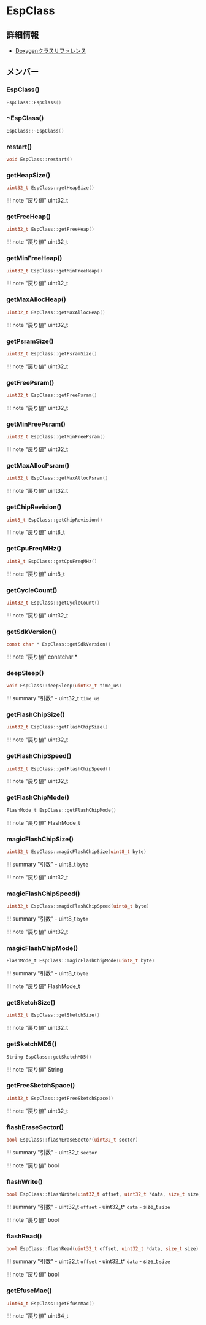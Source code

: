 # EspClass



## 詳細情報

- [Doxygenクラスリファレンス](https://lang-ship.com/reference/ESP32/1.0.2/class_esp_class.html)

## メンバー

### EspClass()



```c
EspClass::EspClass()
```



### ~EspClass()



```c
EspClass::~EspClass()
```



### restart()



```c
void EspClass::restart()
```



### getHeapSize()



```c
uint32_t EspClass::getHeapSize()
```

!!! note "戻り値"
	uint32_t



### getFreeHeap()



```c
uint32_t EspClass::getFreeHeap()
```

!!! note "戻り値"
	uint32_t



### getMinFreeHeap()



```c
uint32_t EspClass::getMinFreeHeap()
```

!!! note "戻り値"
	uint32_t



### getMaxAllocHeap()



```c
uint32_t EspClass::getMaxAllocHeap()
```

!!! note "戻り値"
	uint32_t



### getPsramSize()



```c
uint32_t EspClass::getPsramSize()
```

!!! note "戻り値"
	uint32_t



### getFreePsram()



```c
uint32_t EspClass::getFreePsram()
```

!!! note "戻り値"
	uint32_t



### getMinFreePsram()



```c
uint32_t EspClass::getMinFreePsram()
```

!!! note "戻り値"
	uint32_t



### getMaxAllocPsram()



```c
uint32_t EspClass::getMaxAllocPsram()
```

!!! note "戻り値"
	uint32_t



### getChipRevision()



```c
uint8_t EspClass::getChipRevision()
```

!!! note "戻り値"
	uint8_t



### getCpuFreqMHz()



```c
uint8_t EspClass::getCpuFreqMHz()
```

!!! note "戻り値"
	uint8_t



### getCycleCount()



```c
uint32_t EspClass::getCycleCount()
```

!!! note "戻り値"
	uint32_t



### getSdkVersion()



```c
const char * EspClass::getSdkVersion()
```

!!! note "戻り値"
	constchar *



### deepSleep()



```c
void EspClass::deepSleep(uint32_t time_us)
```

!!! summary "引数"
	- uint32_t `time_us` 



### getFlashChipSize()



```c
uint32_t EspClass::getFlashChipSize()
```

!!! note "戻り値"
	uint32_t



### getFlashChipSpeed()



```c
uint32_t EspClass::getFlashChipSpeed()
```

!!! note "戻り値"
	uint32_t



### getFlashChipMode()



```c
FlashMode_t EspClass::getFlashChipMode()
```

!!! note "戻り値"
	FlashMode_t



### magicFlashChipSize()



```c
uint32_t EspClass::magicFlashChipSize(uint8_t byte)
```

!!! summary "引数"
	- uint8_t `byte` 

!!! note "戻り値"
	uint32_t



### magicFlashChipSpeed()



```c
uint32_t EspClass::magicFlashChipSpeed(uint8_t byte)
```

!!! summary "引数"
	- uint8_t `byte` 

!!! note "戻り値"
	uint32_t



### magicFlashChipMode()



```c
FlashMode_t EspClass::magicFlashChipMode(uint8_t byte)
```

!!! summary "引数"
	- uint8_t `byte` 

!!! note "戻り値"
	FlashMode_t



### getSketchSize()



```c
uint32_t EspClass::getSketchSize()
```

!!! note "戻り値"
	uint32_t



### getSketchMD5()



```c
String EspClass::getSketchMD5()
```

!!! note "戻り値"
	String



### getFreeSketchSpace()



```c
uint32_t EspClass::getFreeSketchSpace()
```

!!! note "戻り値"
	uint32_t



### flashEraseSector()



```c
bool EspClass::flashEraseSector(uint32_t sector)
```

!!! summary "引数"
	- uint32_t `sector` 

!!! note "戻り値"
	bool



### flashWrite()



```c
bool EspClass::flashWrite(uint32_t offset, uint32_t *data, size_t size)
```

!!! summary "引数"
	- uint32_t `offset` 
	- uint32_t* `data` 
	- size_t `size` 

!!! note "戻り値"
	bool



### flashRead()



```c
bool EspClass::flashRead(uint32_t offset, uint32_t *data, size_t size)
```

!!! summary "引数"
	- uint32_t `offset` 
	- uint32_t* `data` 
	- size_t `size` 

!!! note "戻り値"
	bool



### getEfuseMac()



```c
uint64_t EspClass::getEfuseMac()
```

!!! note "戻り値"
	uint64_t



